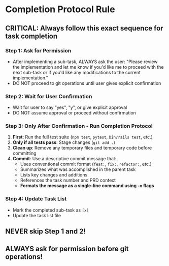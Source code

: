 # Completion Protocol Rule

## CRITICAL: Always follow this exact sequence for task completion

### Step 1: Ask for Permission
- After implementing a sub-task, ALWAYS ask the user: "Please review the implementation and let me know if you'd like me to proceed with the next sub-task or if you'd like any modifications to the current implementation."
- DO NOT proceed to git operations until user gives explicit confirmation

### Step 2: Wait for User Confirmation
- Wait for user to say "yes", "y", or give explicit approval
- DO NOT assume approval or proceed without confirmation

### Step 3: Only After Confirmation - Run Completion Protocol
1. **First**: Run the full test suite (`npm test`, `pytest`, `bin/rails test`, etc.)
2. **Only if all tests pass**: Stage changes (`git add .`)
3. **Clean up**: Remove any temporary files and temporary code before committing
4. **Commit**: Use a descriptive commit message that:
   - Uses conventional commit format (`feat:`, `fix:`, `refactor:`, etc.)
   - Summarizes what was accomplished in the parent task
   - Lists key changes and additions
   - References the task number and PRD context
   - **Formats the message as a single-line command using `-m` flags**

### Step 4: Update Task List
- Mark the completed sub-task as `[x]`
- Update the task list file

## NEVER skip Step 1 and 2!
## ALWAYS ask for permission before git operations!
